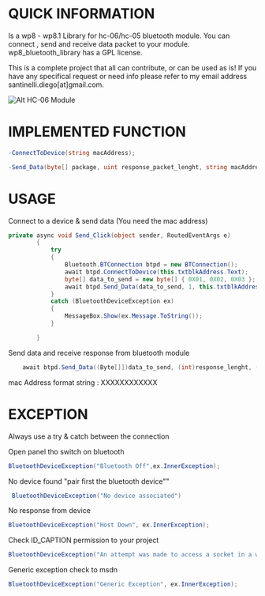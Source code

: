 QUICK INFORMATION
=====================
Is a wp8 - wp8.1 Library for hc-06/hc-05 bluetooth module.
You can connect , send and receive data packet to your module.
wp8_bluetooth_library has a GPL license.

This is a complete project that all can contribute, or can be used as is!
If you have any specifical request or need info please refer to my email address santinelli.diego[at]gmail.com.

![Alt HC-06 Module](/wp8_bluetooth_library/bluetooth-HC05-01.jpg?raw=true "HC-06 Module")

IMPLEMENTED FUNCTION
=====================

```csharp
-ConnectToDevice(string macAddress);

-Send_Data(byte[] package, uint response_packet_lenght, string macAddress)
```

USAGE
=====================

Connect to a device & send data (You need the mac address)

```csharp
private async void Send_Click(object sender, RoutedEventArgs e)
        {
            try
            {
                Bluetooth.BTConnection btpd = new BTConnection();
                await btpd.ConnectToDevice(this.txtblkAddress.Text);
                byte[] data_to_send = new byte[] { 0X01, 0X02, 0X03 };
                await btpd.Send_Data(data_to_send, 1, this.txtblkAddress.Text);
            }
            catch (BluetoothDeviceException ex)
            {
                MessageBox.Show(ex.Message.ToString());
            }

        }     
```

Send data and receive response from bluetooth module

```csharp
	await btpd.Send_Data((Byte[]])data_to_send, (int)response_lenght, (string)macAddress);
```

mac Address format string : XXXXXXXXXXXX

EXCEPTION
=====================
Always use a try & catch between the connection

Open panel tho switch on bluetooth
```csharp
BluetoothDeviceException("Bluetooth Off",ex.InnerException);
```

No device found "pair first the bluetooth device""
```csharp
 BluetoothDeviceException("No device associated")
 ```  

No response from device 
```csharp
BluetoothDeviceException("Host Down", ex.InnerException);
```                      

Check ID_CAPTION permission to your project
```csharp
BluetoothDeviceException("An attempt was made to access a socket in a way forbidden by its access permissions check ID_CAPTION ", ex.InnerException);
```

Generic exception check to msdn
```csharp
BluetoothDeviceException("Generic Exception", ex.InnerException);
```
